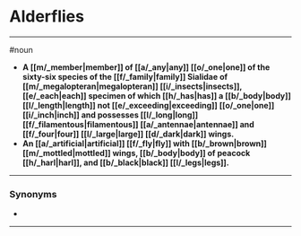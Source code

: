 # Alderflies
---
#noun
- **A [[m/_member|member]] of [[a/_any|any]] [[o/_one|one]] of the sixty-six species of the [[f/_family|family]] Sialidae of [[m/_megalopteran|megalopteran]] [[i/_insects|insects]], [[e/_each|each]] specimen of which [[h/_has|has]] a [[b/_body|body]] [[l/_length|length]] not [[e/_exceeding|exceeding]] [[o/_one|one]] [[i/_inch|inch]] and possesses [[l/_long|long]] [[f/_filamentous|filamentous]] [[a/_antennae|antennae]] and [[f/_four|four]] [[l/_large|large]] [[d/_dark|dark]] wings.**
- **An [[a/_artificial|artificial]] [[f/_fly|fly]] with [[b/_brown|brown]] [[m/_mottled|mottled]] wings, [[b/_body|body]] of peacock [[h/_harl|harl]], and [[b/_black|black]] [[l/_legs|legs]].**
---
### Synonyms
- 
---
